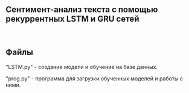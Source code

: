 
<br/>

<h2 id="documentation">Сентимент-анализ текста с помощью рекуррентных LSTM и GRU сетей </h2>

<br/>

<h2 id="annon">Файлы</h2>

"LSTM.py" - создание модели и обучение на базе данных.

"prog.py" - программа для загрузки обученных моделей и работы с ними.
<br>

